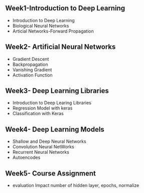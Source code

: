 ## Week1-Introduction to Deep Learning
- Introduction to Deep Learning
- Biological Neural Networks
- Articial Networks-Forward Propagation

## Week2- Artificial Neural Networks
- Gradient Descent
- Backpropagation
- Vanishing Gradient
- Activation Function

## Week3- Deep Learning Libraries
- Introduction to Deep Learing Libraries
- Regression Model with keras
- Classification with Keras

## Week4- Deep Learning Models
- Shallow and Deep Neural Networks
- Convolution Neural NetWorks
- Recurrent Neural Networks
- Autoencodes
## Week5- Course Assignment
- evaluation Impact number of hidden layer, epochs, normalize